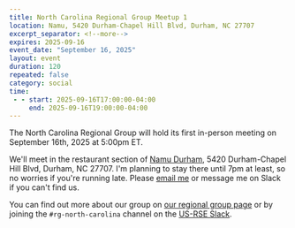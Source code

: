 ```yaml
---
title: North Carolina Regional Group Meetup 1
location: Namu, 5420 Durham-Chapel Hill Blvd, Durham, NC 27707
excerpt_separator: <!--more-->
expires: 2025-09-16
event_date: "September 16, 2025"
layout: event
duration: 120
repeated: false
category: social
time:
 - - start: 2025-09-16T17:00:00-04:00
     end: 2025-09-16T19:00:00-04:00
---
```


The North Carolina Regional Group will hold its first in-person meeting on September 16th, 2025 at 5:00pm ET.

<!--more-->

We'll meet in the restaurant section of <a href="https://www.yelp.com/biz/namu-durham">Namu Durham</a>, 5420 Durham-Chapel Hill Blvd, Durham, NC 27707.
I'm planning to stay there until 7pm at least, so no worries if you're running late.
Please <a href="mailto:gaurav@ggvaidya.com">email me</a> or message me on Slack if you can't find us.

You can find out more about our group on <a href="{{ site.baseurl }}/ag/rg-north-carolina/">our regional group page</a>
or by joining the `#rg-north-carolina` channel on the [US-RSE Slack](https://us-rse.org/slack/).
